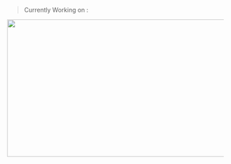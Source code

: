 > Currently Working on : 

[<img src="https://user-images.githubusercontent.com/66848869/202930412-3f399dad-4305-4be7-a370-21385a8eb718.png" data-canonical-src="https://user-images.githubusercontent.com/66848869/202930412-3f399dad-4305-4be7-a370-21385a8eb718.png" width="640" height="320" />](https://github.com/ZephirFXEC/Lumen)
